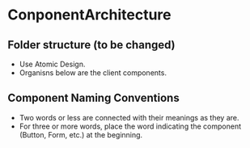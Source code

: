 # ConponentArchitecture

## Folder structure (to be changed)

- Use Atomic Design.
- Organisns below are the client components.

## Component Naming Conventions

- Two words or less are connected with their meanings as they are.
- For three or more words, place the word indicating the component (Button, Form, etc.) at the beginning.
